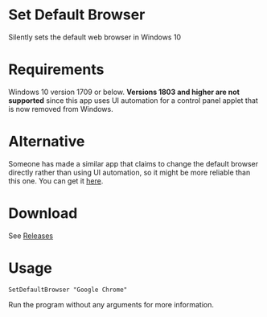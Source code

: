 # Set Default Browser
Silently sets the default web browser in Windows 10

# Requirements
Windows 10 version 1709 or below. **Versions 1803 and higher are not supported** since this app uses UI automation for a control panel applet that is now removed from Windows.

# Alternative
Someone has made a similar app that claims to change the default browser directly rather than using UI automation, so it might be more reliable than this one. You can get it [here](http://kolbi.cz/blog/?p=396).

# Download
See [Releases](https://github.com/sampalmer/windows-change-default-browser/releases)

# Usage
`SetDefaultBrowser "Google Chrome"`

Run the program without any arguments for more information.
